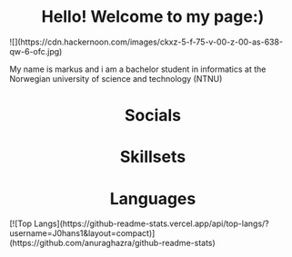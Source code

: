 <h1 align="center">Hello! Welcome to my page:)</h1>
![](https://cdn.hackernoon.com/images/ckxz-5-f-75-v-00-z-00-as-638-qw-6-ofc.jpg)

<p>My name is markus and i am a bachelor student in informatics at the Norwegian university of science and technology (NTNU)</p>
<p></p>

<h1 align="center">Socials</h1>

<h1 align="center">Skillsets</h1>

<h1 align="center">Languages</h1>
[![Top Langs](https://github-readme-stats.vercel.app/api/top-langs/?username=J0hans1&layout=compact)](https://github.com/anuraghazra/github-readme-stats)

